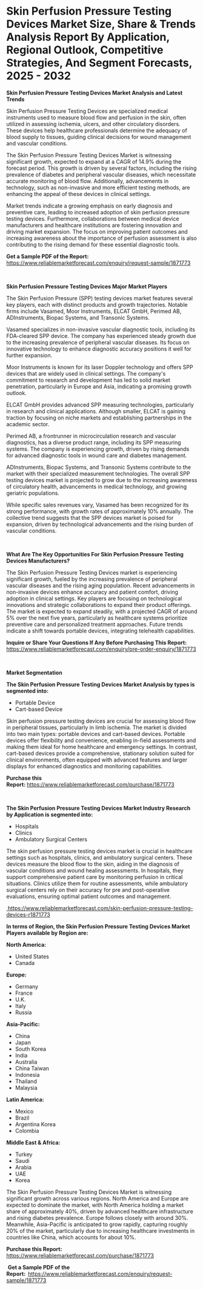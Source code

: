 <p><h1>Skin Perfusion Pressure Testing Devices Market Size, Share & Trends Analysis Report By Application, Regional Outlook, Competitive Strategies, And Segment Forecasts, 2025 - 2032</h1></p><p><strong>Skin Perfusion Pressure Testing Devices Market Analysis and Latest Trends</strong></p>
<p><p>Skin Perfusion Pressure Testing Devices are specialized medical instruments used to measure blood flow and perfusion in the skin, often utilized in assessing ischemia, ulcers, and other circulatory disorders. These devices help healthcare professionals determine the adequacy of blood supply to tissues, guiding clinical decisions for wound management and vascular conditions.</p><p>The Skin Perfusion Pressure Testing Devices Market is witnessing significant growth, expected to expand at a CAGR of 14.9% during the forecast period. This growth is driven by several factors, including the rising prevalence of diabetes and peripheral vascular diseases, which necessitate accurate monitoring of blood flow. Additionally, advancements in technology, such as non-invasive and more efficient testing methods, are enhancing the appeal of these devices in clinical settings.</p><p>Market trends indicate a growing emphasis on early diagnosis and preventive care, leading to increased adoption of skin perfusion pressure testing devices. Furthermore, collaborations between medical device manufacturers and healthcare institutions are fostering innovation and driving market expansion. The focus on improving patient outcomes and increasing awareness about the importance of perfusion assessment is also contributing to the rising demand for these essential diagnostic tools.</p></p>
<p><strong>Get a Sample PDF of the Report:&nbsp;</strong> <a href="https://www.reliablemarketforecast.com/enquiry/request-sample/1871773?utm_campaign=2950&utm_medium=2&utm_source=Github&utm_content=ia&utm_term=13042025&utm_id=skin-perfusion-pressure-testing-devices">https://www.reliablemarketforecast.com/enquiry/request-sample/1871773</a></p>
<p>&nbsp;</p>
<p><strong>Skin Perfusion Pressure Testing Devices Major Market Players</strong></p>
<p><p>The Skin Perfusion Pressure (SPP) testing devices market features several key players, each with distinct products and growth trajectories. Notable firms include Vasamed, Moor Instruments, ELCAT GmbH, Perimed AB, ADInstruments, Biopac Systems, and Transonic Systems.</p><p>Vasamed specializes in non-invasive vascular diagnostic tools, including its FDA-cleared SPP device. The company has experienced steady growth due to the increasing prevalence of peripheral vascular diseases. Its focus on innovative technology to enhance diagnostic accuracy positions it well for further expansion.</p><p>Moor Instruments is known for its laser Doppler technology and offers SPP devices that are widely used in clinical settings. The company's commitment to research and development has led to solid market penetration, particularly in Europe and Asia, indicating a promising growth outlook.</p><p>ELCAT GmbH provides advanced SPP measuring technologies, particularly in research and clinical applications. Although smaller, ELCAT is gaining traction by focusing on niche markets and establishing partnerships in the academic sector.</p><p>Perimed AB, a frontrunner in microcirculation research and vascular diagnostics, has a diverse product range, including its SPP measuring systems. The company is experiencing growth, driven by rising demands for advanced diagnostic tools in wound care and diabetes management.</p><p>ADInstruments, Biopac Systems, and Transonic Systems contribute to the market with their specialized measurement technologies. The overall SPP testing devices market is projected to grow due to the increasing awareness of circulatory health, advancements in medical technology, and growing geriatric populations.</p><p>While specific sales revenues vary, Vasamed has been recognized for its strong performance, with growth rates of approximately 10% annually. The collective trend suggests that the SPP devices market is poised for expansion, driven by technological advancements and the rising burden of vascular conditions.</p></p>
<p>&nbsp;</p>
<p><strong>What Are The Key Opportunities For Skin Perfusion Pressure Testing Devices Manufacturers?</strong></p>
<p><p>The Skin Perfusion Pressure Testing Devices market is experiencing significant growth, fueled by the increasing prevalence of peripheral vascular diseases and the rising aging population. Recent advancements in non-invasive devices enhance accuracy and patient comfort, driving adoption in clinical settings. Key players are focusing on technological innovations and strategic collaborations to expand their product offerings. The market is expected to expand steadily, with a projected CAGR of around 5% over the next five years, particularly as healthcare systems prioritize preventive care and personalized treatment approaches. Future trends indicate a shift towards portable devices, integrating telehealth capabilities.</p></p>
<p><strong>Inquire or Share Your Questions If Any Before Purchasing This Report:</strong> <a href="https://www.reliablemarketforecast.com/enquiry/pre-order-enquiry/1871773?utm_campaign=2950&utm_medium=2&utm_source=Github&utm_content=ia&utm_term=13042025&utm_id=skin-perfusion-pressure-testing-devices">https://www.reliablemarketforecast.com/enquiry/pre-order-enquiry/1871773</a></p>
<p>&nbsp;</p>
<p><strong>Market Segmentation</strong></p>
<p><strong>The Skin Perfusion Pressure Testing Devices Market Analysis by types is segmented into:</strong></p>
<p><ul><li>Portable Device</li><li>Cart-based Device</li></ul></p>
<p><p>Skin perfusion pressure testing devices are crucial for assessing blood flow in peripheral tissues, particularly in limb ischemia. The market is divided into two main types: portable devices and cart-based devices. Portable devices offer flexibility and convenience, enabling in-field assessments and making them ideal for home healthcare and emergency settings. In contrast, cart-based devices provide a comprehensive, stationary solution suited for clinical environments, often equipped with advanced features and larger displays for enhanced diagnostics and monitoring capabilities.</p></p>
<p><strong>Purchase this Report:&nbsp;</strong><a href="https://www.reliablemarketforecast.com/purchase/1871773?utm_campaign=2950&utm_medium=2&utm_source=Github&utm_content=ia&utm_term=13042025&utm_id=skin-perfusion-pressure-testing-devices">https://www.reliablemarketforecast.com/purchase/1871773</a></p>
<p>&nbsp;</p>
<p><strong>The Skin Perfusion Pressure Testing Devices Market Industry Research by Application is segmented into:</strong></p>
<p><ul><li>Hospitals</li><li>Clinics</li><li>Ambulatory Surgical Centers</li></ul></p>
<p><p>The skin perfusion pressure testing devices market is crucial in healthcare settings such as hospitals, clinics, and ambulatory surgical centers. These devices measure the blood flow to the skin, aiding in the diagnosis of vascular conditions and wound healing assessments. In hospitals, they support comprehensive patient care by monitoring perfusion in critical situations. Clinics utilize them for routine assessments, while ambulatory surgical centers rely on their accuracy for pre and post-operative evaluations, ensuring optimal patient outcomes and management.</p></p>
<p><a href="https://www.reliablemarketforecast.com/skin-perfusion-pressure-testing-devices-r1871773?utm_campaign=2950&utm_medium=2&utm_source=Github&utm_content=ia&utm_term=13042025&utm_id=skin-perfusion-pressure-testing-devices">&nbsp;https://www.reliablemarketforecast.com/skin-perfusion-pressure-testing-devices-r1871773</a></p>
<p><strong>In terms of Region, the Skin Perfusion Pressure Testing Devices Market Players available by Region are:</strong></p>
<p>
    <p> <strong> North America: </strong>
        <ul>
            <li>United States</li>
            <li>Canada</li>
        </ul>
        </p> 
    <p> <strong> Europe: </strong>
        <ul>
            <li>Germany</li>
            <li>France</li>
            <li>U.K.</li>
            <li>Italy</li>
            <li>Russia</li>
        </ul>
        </p> 
    <p> <strong> Asia-Pacific: </strong>
        <ul>
            <li>China</li>
            <li>Japan</li>
            <li>South Korea</li>
            <li>India</li>
            <li>Australia</li>
            <li>China Taiwan</li>
            <li>Indonesia</li>
            <li>Thailand</li>
            <li>Malaysia</li>
        </ul>
        </p> 
    <p> <strong> Latin America: </strong>
        <ul>
            <li>Mexico</li>
            <li>Brazil</li>
            <li>Argentina Korea</li>
            <li>Colombia</li>
        </ul>
        </p> 
    <p> <strong> Middle East & Africa: </strong>
        <ul>
            <li>Turkey</li>
            <li>Saudi</li>
            <li>Arabia</li>
            <li>UAE</li>
            <li>Korea</li>
        </ul>
    </p>
    </p>
<p><p>The Skin Perfusion Pressure Testing Devices Market is witnessing significant growth across various regions. North America and Europe are expected to dominate the market, with North America holding a market share of approximately 40%, driven by advanced healthcare infrastructure and rising diabetes prevalence. Europe follows closely with around 30%. Meanwhile, Asia-Pacific is anticipated to grow rapidly, capturing roughly 20% of the market, particularly due to increasing healthcare investments in countries like China, which accounts for about 10%.</p></p>
<p><strong>Purchase this Report: </strong><a href="https://www.reliablemarketforecast.com/purchase/1871773?utm_campaign=2950&utm_medium=2&utm_source=Github&utm_content=ia&utm_term=13042025&utm_id=skin-perfusion-pressure-testing-devices">https://www.reliablemarketforecast.com/purchase/1871773</a></p>
<p>&nbsp;<strong>Get a Sample PDF of the Report:&nbsp;&nbsp;</strong><a href="https://www.reliablemarketforecast.com/enquiry/request-sample/1871773?utm_campaign=2950&utm_medium=2&utm_source=Github&utm_content=ia&utm_term=13042025&utm_id=skin-perfusion-pressure-testing-devices">https://www.reliablemarketforecast.com/enquiry/request-sample/1871773</a></p>
<p><strong></strong></p>
<p><p></p><p></p><p></p></p>